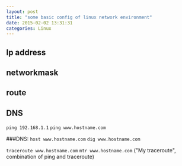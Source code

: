 ```yaml
---
layout: post
title: "some basic config of linux network environment"
date: 2015-02-02 13:31:31
categories: Linux
---
```


Ip address
----------

networkmask
-----------

route
-----

DNS
---

`ping 192.168.1.1`
`ping www.hostname.com`

###DNS:
`host www.hostname.com`
`dig www.hostname.com`

`traceroute www.hostname.com`
`mtr www.hostname.com` ("My traceroute", combination of ping and traceroute)
